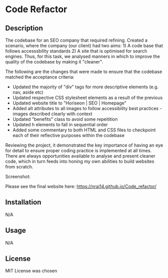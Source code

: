 # Code Refactor 

## Description 

The codebase for an SEO company that required refining. Created a scenario, where the company (our client) had two aims: 1) A code base that follows accesssbility standards 2) A site that is optimised for search engines. Thus, for this task, we analysed manners in which to improve the quality of the codebase by making it "cleaner". 

The following are the changes that were made to ensure that the codebase matched the acceptance criteria:

* Updated the majority of "div" tags for more descriptive elements (e.g. nav, aside etc)
* Updated respective CSS stylesheet elements as a result of the previous 
* Updated website title to "Horiseon | SEO | Homepage"
* Added alt attributes to all images to follow accessibility best practices - images described clearly with context 
* Updated "benefits" class to avoid some repeitition 
* Updated h elements to fall in sequential order 
* Added some commentary to both HTML and CSS files to checkpoint each of their reflective purposes within the codebase

Reviewing the project, it demonstrated the key importance of having an eye for detail to ensure proper coding practice is implemented at all times. There are always opportunities available to analyse and present cleaner code, which in turn feeds into honing my own abilities to build websites from scratch. 

Screenshot: 

Please see the final website here: https://nrai14.github.io/Code_refactor/

## Installation 

N/A

## Usage 

N/A

## License

MIT License was chosen 
